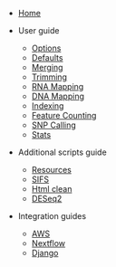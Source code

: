 - [Home](/)

- User guide
  - [Options](user_guide/options.md)
  - [Defaults](user_guide/defaults.md)
  - [Merging](user_guide/merge.md)
  - [Trimming](user_guide/trim.md)
  - [RNA Mapping](user_guide/rna_map.md)
  - [DNA Mapping](user_guide/dna_map.md)
  - [Indexing](user_guide/index.md)
  - [Feature Counting](user_guide/feat_count.md)
  - [SNP Calling](user_guide/snp_call.md)
  - [Stats](user_guide/mc_stats.md)

- Additional scripts guide
  - [Resources](additional_scripts/resources.md)
  - [SIFS](additional_scripts/make_sifs.md)
  - [Html clean](additional_scripts/html_clean.md)
  - [DESeq2](additional_scripts/deseq2.md)

- Integration guides
  -  [AWS](integration_guides/aws.md)
  -  [Nextflow](integration_guides/nextflow.md)
  -  [Django](integration_guides/django.md)
